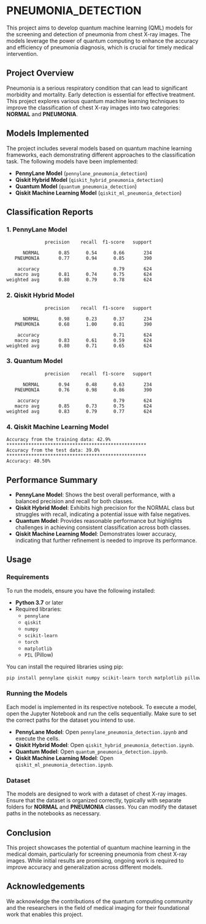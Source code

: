 # PNEUMONIA_DETECTION

This project aims to develop quantum machine learning (QML) models for the screening and detection of pneumonia from chest X-ray images. The models leverage the power of quantum computing to enhance the accuracy and efficiency of pneumonia diagnosis, which is crucial for timely medical intervention.

## Project Overview

Pneumonia is a serious respiratory condition that can lead to significant morbidity and mortality. Early detection is essential for effective treatment. This project explores various quantum machine learning techniques to improve the classification of chest X-ray images into two categories: **NORMAL** and **PNEUMONIA**.

## Models Implemented

The project includes several models based on quantum machine learning frameworks, each demonstrating different approaches to the classification task. The following models have been implemented:

- **PennyLane Model** (`pennylane_pneumonia_detection`)
- **Qiskit Hybrid Model** (`qiskit_hybrid_pneumonia_detection`)
- **Quantum Model** (`quantum_pneumonia_detection`)
- **Qiskit Machine Learning Model** (`qiskit_ml_pneumonia_detection`)

## Classification Reports

### 1. PennyLane Model

```
              precision    recall  f1-score   support

      NORMAL       0.85      0.54      0.66       234
   PNEUMONIA       0.77      0.94      0.85       390

    accuracy                           0.79       624
   macro avg       0.81      0.74      0.75       624
weighted avg       0.80      0.79      0.78       624
```

### 2. Qiskit Hybrid Model

```
              precision    recall  f1-score   support

      NORMAL       0.98      0.23      0.37       234
   PNEUMONIA       0.68      1.00      0.81       390

    accuracy                           0.71       624
   macro avg       0.83      0.61      0.59       624
weighted avg       0.80      0.71      0.65       624
```

### 3. Quantum Model

```
              precision    recall  f1-score   support

      NORMAL       0.94      0.48      0.63       234
   PNEUMONIA       0.76      0.98      0.86       390

    accuracy                           0.79       624
   macro avg       0.85      0.73      0.75       624
weighted avg       0.83      0.79      0.77       624
```

### 4. Qiskit Machine Learning Model

```
Accuracy from the training data: 42.9%
***************************************************
Accuracy from the test data: 39.0%
***************************************************
Accuracy: 40.50%
```

## Performance Summary

- **PennyLane Model**: Shows the best overall performance, with a balanced precision and recall for both classes.
- **Qiskit Hybrid Model**: Exhibits high precision for the NORMAL class but struggles with recall, indicating a potential issue with false negatives.
- **Quantum Model**: Provides reasonable performance but highlights challenges in achieving consistent classification across both classes.
- **Qiskit Machine Learning Model**: Demonstrates lower accuracy, indicating that further refinement is needed to improve its performance.

## Usage

### Requirements

To run the models, ensure you have the following installed:

- **Python 3.7** or later
- Required libraries:
  - `pennylane`
  - `qiskit`
  - `numpy`
  - `scikit-learn`
  - `torch`
  - `matplotlib`
  - `PIL` (Pillow)

You can install the required libraries using pip:

```bash
pip install pennylane qiskit numpy scikit-learn torch matplotlib pillow
```

### Running the Models

Each model is implemented in its respective notebook. To execute a model, open the Jupyter Notebook and run the cells sequentially. Make sure to set the correct paths for the dataset you intend to use.

- **PennyLane Model**: Open `pennylane_pneumonia_detection.ipynb` and execute the cells.
- **Qiskit Hybrid Model**: Open `qiskit_hybrid_pneumonia_detection.ipynb`.
- **Quantum Model**: Open `quantum_pneumonia_detection.ipynb`.
- **Qiskit Machine Learning Model**: Open `qiskit_ml_pneumonia_detection.ipynb`.

### Dataset

The models are designed to work with a dataset of chest X-ray images. Ensure that the dataset is organized correctly, typically with separate folders for **NORMAL** and **PNEUMONIA** classes. You can modify the dataset paths in the notebooks as necessary.

## Conclusion

This project showcases the potential of quantum machine learning in the medical domain, particularly for screening pneumonia from chest X-ray images. While initial results are promising, ongoing work is required to improve accuracy and generalization across different models.

## Acknowledgements

We acknowledge the contributions of the quantum computing community and the researchers in the field of medical imaging for their foundational work that enables this project.
